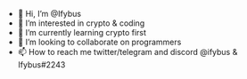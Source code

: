 - 👋 Hi, I’m @Ifybus
- 👀 I’m interested in crypto & coding
- 🌱 I’m currently learning crypto first
- 💞️ I’m looking to collaborate on programmers
- 📫 How to reach me twitter/telegram and discord @ifybus & Ifybus#2243 

<!---
Ifybus/Ifybus is a ✨ special ✨ repository because its `README.md` (this file) appears on your GitHub profile.
You can click the Preview link to take a look at your changes.
--->
